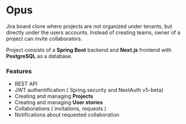 # Opus

Jira board clone where projects are not organized under tenants, but directly under the users accounts. Instead of creating teams, owner of a project can invite collaborators.

Project consists of a **Spring Boot** backend and **Next.js** frontend with **PostgreSQL** as a database.

### Features

- REST API
- JWT authentification ( Spring security and NextAuth v5-beta)
- Creating and managing **Projects**
- Creating and managing **User stories**
- Collaborations ( invitations, requests )
- Notifications about requested collaboration

